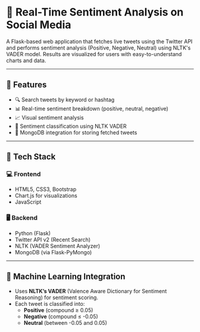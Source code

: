 # 🧠 Real-Time Sentiment Analysis on Social Media

A Flask-based web application that fetches live tweets using the Twitter API and performs sentiment analysis (Positive, Negative, Neutral) using NLTK's VADER model. Results are visualized for users with easy-to-understand charts and data.

---

## 🚀 Features

- 🔍 Search tweets by keyword or hashtag
- 📊 Real-time sentiment breakdown (positive, neutral, negative)
- 📈 Visual sentiment analysis
- 🧠 Sentiment classification using NLTK VADER
- 💾 MongoDB integration for storing fetched tweets

---

## 🧰 Tech Stack

### 💻 Frontend
- HTML5, CSS3, Bootstrap
- Chart.js for visualizations
- JavaScript

### 🖥️ Backend
- Python (Flask)
- Twitter API v2 (Recent Search)
- NLTK (VADER Sentiment Analyzer)
- MongoDB (via Flask-PyMongo)

---

## 🧠 Machine Learning Integration

- Uses **NLTK’s VADER** (Valence Aware Dictionary for Sentiment Reasoning) for sentiment scoring.
- Each tweet is classified into:
  - **Positive** (compound ≥ 0.05)
  - **Negative** (compound ≤ -0.05)
  - **Neutral** (between -0.05 and 0.05)
